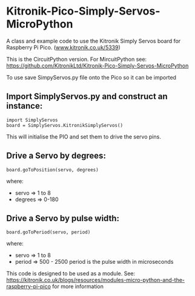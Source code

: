 # Kitronik-Pico-Simply-Servos-MicroPython
A class and example code to use the Kitronik Simply Servos board for Raspberry Pi Pico. (www.kitronik.co.uk/5339)

This is the CircuitPython version. For MircuitPython see: https://github.com/KitronikLtd/Kitronik-Pico-Simply-Servos-MicroPython

To use save SimpyServos.py file onto the Pico so it can be imported

## Import SimplyServos.py and construct an instance:
    import SimplyServos
    board = SimplyServos.KitronikSimplyServos()

This will initialise the PIO and set them to drive the servo pins.

## Drive a Servo by degrees:
    board.goToPosition(servo, degrees)
where:
* servo => 1 to 8
* degrees => 0-180

## Drive a Servo by pulse width:
    board.goToPeriod(servo, period)
where:
* servo => 1 to 8
* period => 500 - 2500 
	period is the pulse width in microseconds


This code is designed to be used as a module. See: https://kitronik.co.uk/blogs/resources/modules-micro-python-and-the-raspberry-pi-pico for more information
